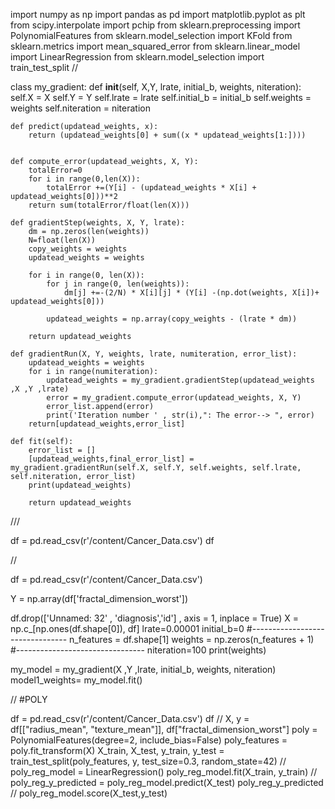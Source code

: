 import numpy as np
import pandas as pd
import matplotlib.pyplot as plt
from scipy.interpolate import pchip
from sklearn.preprocessing import PolynomialFeatures
from sklearn.model_selection import KFold
from sklearn.metrics import mean_squared_error
from sklearn.linear_model import LinearRegression
from sklearn.model_selection import train_test_split
//

class my_gradient:
    def __init__(self, X,Y, lrate, initial_b, weights, niteration):
        self.X = X
        self.Y = Y
        self.lrate = lrate
        self.initial_b = initial_b
        self.weights = weights
        self.niteration = niteration


    def predict(updatead_weights, x):
        return (updatead_weights[0] + sum((x * updatead_weights[1:])))


    def compute_error(updatead_weights, X, Y):
        totalError=0
        for i in range(0,len(X)):
            totalError +=(Y[i] - (updatead_weights * X[i] + updatead_weights[0]))**2
        return sum(totalError/float(len(X)))

    def gradientStep(weights, X, Y, lrate):
        dm = np.zeros(len(weights))
        N=float(len(X))
        copy_weights = weights
        updatead_weights = weights

        for i in range(0, len(X)):
            for j in range(0, len(weights)):
                dm[j] +=-(2/N) * X[i][j] * (Y[i] -(np.dot(weights, X[i])+ updatead_weights[0]))

            updatead_weights = np.array(copy_weights - (lrate * dm))

        return updatead_weights

    def gradientRun(X, Y, weights, lrate, numiteration, error_list):
        updatead_weights = weights
        for i in range(numiteration):
            updatead_weights = my_gradient.gradientStep(updatead_weights ,X ,Y ,lrate)
            error = my_gradient.compute_error(updatead_weights, X, Y)
            error_list.append(error)
            print('Iteration number ' , str(i),": The error--> ", error)
        return[updatead_weights,error_list]

    def fit(self):
        error_list = []
        [updatead_weights,final_error_list] = my_gradient.gradientRun(self.X, self.Y, self.weights, self.lrate, self.niteration, error_list)
        print(updatead_weights)

        return updatead_weights
///

df = pd.read_csv(r'/content/Cancer_Data.csv')
df

//

df = pd.read_csv(r'/content/Cancer_Data.csv')

Y = np.array(df['fractal_dimension_worst'])

df.drop(['Unnamed: 32' , 'diagnosis','id'] , axis = 1, inplace = True)
X = np.c_[np.ones(df.shape[0]), df]
lrate=0.00001
initial_b=0
#--------------------------------
n_features = df.shape[1]
weights = np.zeros(n_features + 1)
#--------------------------------
niteration=100
print(weights)

my_model = my_gradient(X ,Y ,lrate, initial_b, weights, niteration)
model1_weights= my_model.fit()

// 
#POLY

df = pd.read_csv(r'/content/Cancer_Data.csv')
df
//
X, y = df[["radius_mean", "texture_mean"]], df["fractal_dimension_worst"]
poly = PolynomialFeatures(degree=2, include_bias=False)
poly_features = poly.fit_transform(X)
X_train, X_test, y_train, y_test = train_test_split(poly_features, y, test_size=0.3, random_state=42)
//
poly_reg_model = LinearRegression()
poly_reg_model.fit(X_train, y_train)
//
poly_reg_y_predicted = poly_reg_model.predict(X_test)
poly_reg_y_predicted
//
poly_reg_model.score(X_test,y_test)


